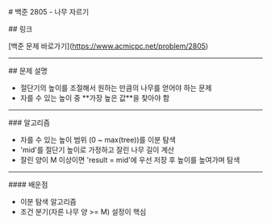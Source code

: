 \# 백준 2805 - 나무 자르기



\## 링크

\[백준 문제 바로가기](https://www.acmicpc.net/problem/2805)



---

\## 문제 설명

* 절단기의 높이를 조절해서 원하는 만큼의 나무를 얻어야 하는 문제
* 자를 수 있는 높이 중 \*\*가장 높은 값\*\*을 찾아야 함



---

\### 알고리즘

* 자를 수 있는 높이 범위 (0 ~ max(tree))를 이분 탐색
* 'mid'를 절단기 높이로 가정하고 잘린 나무 길이 계산
* 잘린 양이 M 이상이면 'result = mid'에 우선 저장 후 높이를 높여가며 탐색



---

\#### 배운점

* 이분 탐색 알고리즘
* 조건 분기(자른 나무 양 >= M) 설정이 핵심
